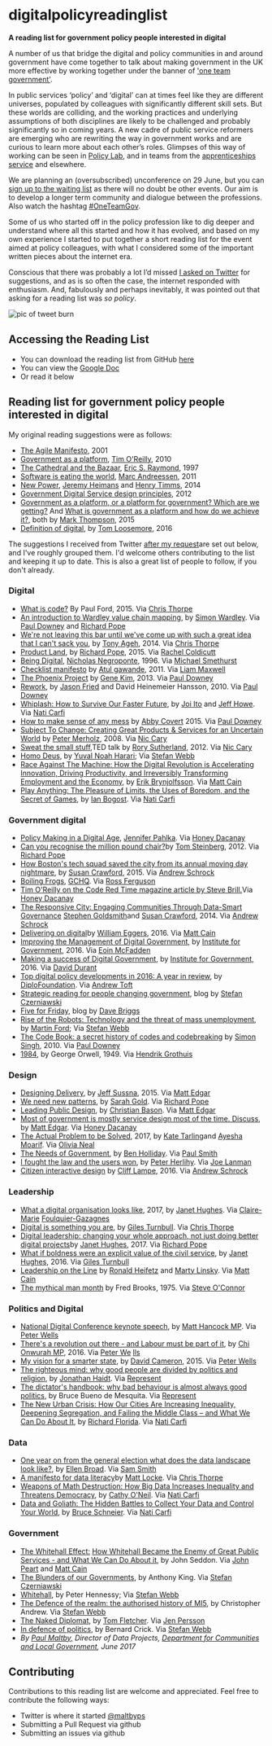 # digitalpolicyreadinglist
**A reading list for government policy people interested in digital** 

A number of us that bridge the digital and policy communities in and around government have come together to talk about making government in the UK more effective by working together under the banner of ['one team government'](http://oneteamgov.uk/). 

In public services ‘policy’ and ‘digital’ can at times feel like they are different universes, populated by colleagues with significantly different skill sets. But these worlds are colliding, and the working practices and underlying assumptions of both disciplines are likely to be challenged and probably significantly so in coming years. A new cadre of public service reformers are emerging who are rewriting the way in government works and are curious to learn more about each other’s roles. Glimpses of this way of working can be seen in [Policy Lab](https://openpolicy.blog.gov.uk/), and in teams from the [apprenticeships service](https://sfadigital.blog.gov.uk/2017/03/24/dont-bring-policy-and-delivery-closer-together-make-them-the-same-thing/) and elsewhere.

We are planning an (oversubscribed) unconference on 29 June, but you can [sign up to the waiting list](https://www.eventbrite.co.uk/e/one-team-government-better-together-tickets-34402846841) as there will no doubt be other events. Our aim is to develop a longer term community and dialogue between the professions. Also watch the hashtag [#OneTeamGov](https://twitter.com/search?q=%23oneteamgov&src=typd).

Some of us who started off in the policy profession like to dig deeper and understand where all this started and how it has evolved, and based on my own experience I started to put together a short reading list for the event aimed at policy colleagues, with what I considered some of the important written pieces about the internet era.

Conscious that there was probably a lot I’d missed [I asked on Twitter](https://twitter.com/maltbyps/status/877228688009551873) for suggestions, and as is so often the case, the internet responded with enthusiasm. And, fabulously and perhaps inevitably, it was pointed out that asking for a reading list was *so policy*.

![pic of tweet burn](/ihavealistifyouneedone.png)

## Accessing the Reading List

- You can download the reading list from GitHub [here](https://github.com/paulmaltby3/digitalpolicyreadinglist/raw/master/Digitalpolicyreadinglist.odt)
- You can view the [Google Doc](https://t.co/RVPQQ73F0v)
- Or read it below

## Reading list for government policy people interested in digital

My original reading suggestions were as follows:

- [The Agile Manifesto](https://www.agilealliance.org/agile101/the-agile-manifesto/), 2001
- [Government as a platform](http://chimera.labs.oreilly.com/books/1234000000774/ch02.html), [Tim O&#39;Reilly](https://twitter.com/timoreilly), 2010
- [The Cathedral and the Bazaar](https://en.wikipedia.org/wiki/The_Cathedral_and_the_Bazaar), [Eric S. Raymond](https://twitter.com/esrtweet), 1997
- [Software is eating the world](https://vincentkeunen.files.wordpress.com/2011/12/marc-andreessen-on-why-software-is-eating-the-world.pdf), [Marc Andreessen](https://twitter.com/pmarca), 2011
- [New Power](https://hbr.org/2014/12/understanding-new-power), [Jeremy Heimans](https://twitter.com/jeremyheimans) and [Henry Timms](https://twitter.com/henrytimms), 2014
- [Government Digital Service design principles](https://www.gov.uk/design-principles), 2012
- [Government as a platform, or a platform for government? Which are we getting?](http://www.computerweekly.com/opinion/Government-as-a-platform-or-a-platform-for-government-Which-are-we-getting) And [What is government as a platform and how do we achieve it?](http://www.computerweekly.com/opinion/What-is-government-as-a-platform-and-how-do-we-achieve-it), both by [Mark Thompson](https://twitter.com/markthompson1), 2015
- [Definition of digital](https://twitter.com/tomskitomski/status/729974444794494976), by [Tom Loosemore](https://twitter.com/tomskitomski), 2016

The suggestions I received from Twitter [after my request](https://twitter.com/maltbyps/status/877228688009551873)are set out below, and I&#39;ve roughly grouped them. I&#39;d welcome others contributing to the list and keeping it up to date. This is also a great list of people to follow, if you don&#39;t already.

### Digital

- [What is code?](https://www.bloomberg.com/graphics/2015-paul-ford-what-is-code/) By Paul Ford, 2015. Via [Chris Thorpe](https://twitter.com/jaggeree)
- [An introduction to Wardley value chain mapping](http://blog.gardeviance.org/2015/02/an-introduction-to-wardley-value-chain.html?m=1), by [Simon Wardley](https://twitter.com/swardley). Via [Paul Downey](https://twitter.com/psd) and [Richard Pope](https://twitter.com/richardjpope)
- [We&#39;re not leaving this bar until we&#39;ve come up with such a great idea that I can&#39;t sack you](https://storythings.com/we-re-not-leaving-this-bar-until-we-ve-come-up-with-such-a-great-idea-that-i-can-t-sack-you-b12ddfd53fa8), by [Tony Ageh](https://twitter.com/TonyAgeh), 2014. Via [Chris Thorpe](https://twitter.com/jaggeree)
- [Product Land](http://blog.memespring.co.uk/2015/09/14/product-land-part-3/), by [Richard Pope](https://twitter.com/richardjpope), 2015. Via [Rachel Coldicutt](https://twitter.com/rachelcoldicutt)
- [Being Digital](https://www.amazon.co.uk/d/Books/Being-Digital-Nicholas-Negroponte/0340649305), [Nicholas Negroponte](https://twitter.com/nnegroponte), 1996. Via [Michael Smethurst](about:blank)
- [Checklist manifesto](https://www.amazon.com/Checklist-Manifesto-How-Things-Right/dp/0312430000/ref=as_li_ss_tl?_encoding=UTF8&amp;qid=&amp;sr=&amp;linkCode=sl1&amp;tag=learisgrow-20&amp;linkId=cb0b12fe0a511c4b0ecea8d0482e2049) by [Atul gawande](https://twitter.com/Atul_Gawande), 2011. Via [Liam Maxwell](https://twitter.com/liammax)
- [The Phoenix Project](https://www.amazon.co.uk/Phoenix-Project-DevOps-Helping-Business-ebook/dp/B00AZRBLHO) by [Gene Kim](https://twitter.com/RealGeneKim), 2013. Via [Paul Downey](https://twitter.com/psd)
- [Rework](https://37signals.com/rework), by [Jason Fried](https://twitter.com/jasonfried) and David Heinemeier Hansson, 2010. Via [Paul Downey](https://twitter.com/psd)
- [Whiplash: How to Survive Our Faster Future](https://www.amazon.com/Whiplash-How-Survive-Faster-Future/dp/1455544590), by [Joi Ito](https://twitter.com/joi) and [Jeff Howe](https://twitter.com/crowdsourcing). Via [Nati Carfi](https://twitter.com/naticarfi)
- [How to make sense of any mess](http://www.howtomakesenseofanymess.com/) by [Abby Covert](https://twitter.com/Abby_the_IA) 2015. Via [Paul Downey](https://twitter.com/psd)
- [Subject To Change: Creating Great Products &amp; Services for an Uncertain World](https://www.amazon.co.uk/dp/B0026OR3MQ/ref=dp-kindle-redirect?_encoding=UTF8&amp;btkr=1) by [Peter Merholz](https://twitter.com/peterme), 2008. Via [Nic Cary](https://twitter.com/geektwogeek)
- [Sweat the small stuff,](https://www.ted.com/talks/rory_sutherland_sweat_the_small_stuff)TED talk by [Rory Sutherland](https://twitter.com/rorysutherland), 2012. Via [Nic Cary](https://twitter.com/geektwogeek)
- [Homo Deus](https://www.amazon.co.uk/dp/B019CGXTP0/ref=dp-kindle-redirect?_encoding=UTF8&amp;btkr=1), by [Yuval Noah Harari](https://twitter.com/harari_yuval); Via [Stefan Webb](https://twitter.com/Stef_W)
- [Race Against The Machine: How the Digital Revolution is Accelerating Innovation, Driving Productivity, and Irreversibly Transforming Employment and the Economy](https://www.amazon.co.uk/Race-Against-Machine-Accelerating-Productivity-ebook/dp/B005WTR4ZI), by [Erik Brynjolfsson](https://twitter.com/erikbryn). Via [Matt Cain](https://twitter.com/mcaino)
- [Play Anything: The Pleasure of Limits, the Uses of Boredom, and the Secret of Games](https://www.amazon.com/Play-Anything-Pleasure-Limits-Boredom/dp/0465051723), by [Ian Bogost](https://twitter.com/ibogost). Via [Nati Carfi](https://twitter.com/naticarfi)

### Government digital

- [Policy Making in a Digital Age](https://t.co/CjDowtifBU), [Jennifer Pahlka](https://twitter.com/pahlkadot). Via [Honey Dacanay](https://twitter.com/honeygolightly)
- [Can you recognise the million pound chair?](https://www.mysociety.org/2012/06/19/can-you-recognize-the-million-pound-chair/)by [Tom Steinberg](https://twitter.com/steiny), 2012. Via [Richard Pope](https://twitter.com/richardjpope)
- [How Boston&#39;s tech squad saved the city from its annual moving day nightmare](https://www.wired.com/2015/12/how-bostons-tech-squad-saved-the-city-from-its-annual-moving-day-nightmare/), by [Susan Crawford](https://twitter.com/scrawford), 2015. Via [Andrew Schrock](https://twitter.com/aschrock)
- [Boiling Frogs](https://t.co/aT8vTTZDtK), [GCHQ](https://twitter.com/GCHQ). Via [Ross Ferguson](https://twitter.com/rossferg)
- [Tim O&#39;Reilly on the Code Red Time magazine article by Steve Brill.](https://www.linkedin.com/pulse/20140325160616-16553--they-have-no-use-for-someone-who-looks-and-dresses-like-me)Via [Honey Dacanay](https://twitter.com/honeygolightly)
- [The Responsive City: Engaging Communities Through Data-Smart Governance](http://eu.wiley.com/WileyCDA/WileyTitle/productCd-1118910907.html) [Stephen Goldsmith](https://twitter.com/GoldsmithOnGov)and [Susan Crawford](https://twitter.com/scrawford), 2014. Via [Andrew Schrock](https://twitter.com/aschrock)
- [Delivering on digital](http://www.deliveringondigital.com/)by [William Eggers](https://twitter.com/wdeggers), 2016. Via [Matt Cain](https://twitter.com/mcaino)
- [Improving the Management of Digital Government,](https://www.instituteforgovernment.org.uk/publications/improving-management-digital-government) by [Institute for Government](https://twitter.com/instituteforgov), 2016. Via [Eoin McFadden](https://twitter.com/EoinMcFadden)
- [Making a success of Digital Government](https://www.instituteforgovernment.org.uk/publications/making-success-digital-government), by [Institute for Government,](https://twitter.com/instituteforgov) 2016. Via [David Durant](https://twitter.com/cholten99)
- [Top digital policy developments in 2016: A year in review](https://www.diplomacy.edu/blog/report-top-digital-policy-developments-2016-year-review), by [DiploFoundation](https://twitter.com/DiplomacyEdu). Via [Andrew Toft](https://twitter.com/iamtoft)
- [Strategic reading for people changing government](http://strategicreading.uk/), blog by [Stefan Czerniawski](https://twitter.com/pubstrat)
- [Five for Friday](https://da.vebrig.gs/category/links/), blog by [Dave Briggs](https://twitter.com/davebriggs)
- [Rise of the Robots: Technology and the threat of mass unemployment](https://www.amazon.co.uk/dp/B01DRYIS4K/ref=dp-kindle-redirect?_encoding=UTF8&amp;btkr=1), by [Martin Ford](https://twitter.com/MFordFuture); Via [Stefan Webb](https://twitter.com/Stef_W)
- [The Code Book: a secret history of codes and codebreaking](https://www.amazon.co.uk/dp/B003VWDOK2/ref=dp-kindle-redirect?_encoding=UTF8&amp;btkr=1) by [Simon Singh](https://twitter.com/SLSingh), 2010. Via [Paul Downey](https://twitter.com/psd)
- [1984](https://t.co/8nQcEYVGxI), by George Orwell, 1949. Via [Hendrik Grothuis](https://twitter.com/HendrikG)

### Design

- [Designing Delivery](https://www.amazon.co.uk/Designing-Delivery-Rethinking-Digital-Service/dp/1491949880), by [Jeff Sussna](https://twitter.com/jeffsussna), 2015. Via [Matt Edgar](https://twitter.com/mattedgar)
- [We need new patterns](https://projectsbyif.com/ideas/we-need-new-patterns), by [Sarah Gold](https://twitter.com/sarahtgold). Via [Richard Pope](https://twitter.com/richardjpope)
- [Leading Public Design](https://policypress.co.uk/leading-public-design), by [Christian Bason](https://twitter.com/christianbason). Via [Matt Edgar](https://twitter.com/mattedgar)
- [Most of government is mostly service design most of the time. Discuss](https://blog.mattedgar.com/2015/05/12/most-of-government-is-mostly-service-design-most-of-the-time-discuss/), by [Matt Edgar](https://twitter.com/mattedgar). Via [Honey Dacanay](https://twitter.com/honeygolightly)
- [The Actual Problem to be Solved](https://t.co/OWsrahvsry), 2017, by [Kate Tarling](https://twitter.com/kateldn)and [Ayesha Moarif](https://twitter.com/ayeshamoarif). Via [Olivia Neal](https://twitter.com/LivNeal)
- [The Needs of Government](https://t.co/eCkUKC244w), by [Ben Holliday](https://twitter.com/BenHolliday). Via [Paul Smith](https://twitter.com/paulmsmith)
- [I fought the law and the users won](https://gds.blog.gov.uk/2014/06/20/i-fought-the-law-and-the-users-won-delivering-online-voter-registration/), by [Peter Herlihy](https://gds.blog.gov.uk/author/peter-herlihy/). Via [Joe Lanman](https://twitter.com/joelanman)
- [Citizen interactive design](https://www.dropbox.com/s/j3harzawy6o2ic0/Cliff%20Lampe%20-%20Citizen%20Interaction%20Design-%20Teaching%20HCI%20Through%20Service%20%282016%29.pdf?dl=0) by [Cliff Lampe](https://twitter.com/clifflampe), 2016. Via [Andrew Schrock](https://twitter.com/aschrock)

### Leadership

- [What a digital organisation looks like](https://medium.com/doteveryone/what-a-digital-organisation-looks-like-82426a210ab8), 2017, by [Janet Hughes](https://twitter.com/JanetHughes). Via [Claire-Marie](https://twitter.com/_cmfg) [Foulquier-Gazagnes](https://twitter.com/_cmfg)
- [Digital is something you are](https://t.co/Ci1Y0yLb12), by [Giles Turnbull](https://twitter.com/gilest). Via [Chris Thorpe](https://twitter.com/jaggeree)
- [Digital leadership: changing your whole approach, not just doing better digital projects](https://doteveryone.org.uk/blog/2017/02/being-an-effective-leader-in-a-digital-age-is-abou/#sthash.dQA3ytCY.dpuf)by [Janet Hughes](https://twitter.com/JanetHughes), 2017. Via [Richard Pope](https://twitter.com/richardjpope)
- [What if boldness were an explicit value of the civil service](https://medium.com/public-innovators-network/what-if-boldness-were-an-explicit-value-of-the-civil-service-3df6a3d2d008), by [Janet Hughes](https://twitter.com/JanetHughes), 2016. Via [Giles Turnbull](https://twitter.com/gilest)
- [Leadership on the Line](http://hbswk.hbs.edu/archive/2952.html) by [Ronald Heifetz](https://twitter.com/RonHeifetz) and [Marty Linsky](https://twitter.com/martylinsky). Via [Matt Cain](https://twitter.com/mcaino)
- [The mythical man month](https://en.wikipedia.org/wiki/The_Mythical_Man-Month) by Fred Brooks, 1975. Via [Steve O&#39;Connor](https://twitter.com/OOconnors)

### Politics and Digital

- [National Digital Conference keynote speech](https://www.gov.uk/government/speeches/national-digital-conference-2015-keynote-speech), by [Matt Hancock MP](https://twitter.com/MattHancock). Via [Peter Wells](https://twitter.com/peterkwells)
- [There&#39;s a revolution out there - and Labour must be part of it](http://www.newstatesman.com/politics/staggers/2016/06/theres-revolution-out-there-and-labour-must-be-part-it), by [Chi Onwurah MP](https://twitter.com/ChiOnwurah), 2016. Via [Peter We](https://twitter.com/peterkwells) [lls](https://twitter.com/peterkwells)
- [My vision for a smarter state](https://www.gov.uk/government/speeches/prime-minister-my-vision-for-a-smarter-state), by [David Cameron](https://twitter.com/David_Cameron), 2015. Via [Peter Wells](https://twitter.com/peterkwells)
- [The righteous mind: why good people are divided by politics and religion](https://www.amazon.co.uk/dp/B0076O2VMI/ref=dp-kindle-redirect?_encoding=UTF8&amp;btkr=1), by [Jonathan Haidt](https://twitter.com/JonHaidt). Via [Represent](https://twitter.com/RepresentLive)
- [The dictator&#39;s handbook: why bad behaviour is almost always good politics](https://www.amazon.co.uk/dp/B06XBY3XJV/ref=dp-kindle-redirect?_encoding=UTF8&amp;btkr=1), by Bruce Bueno de Mesquita. Via [Represent](https://twitter.com/RepresentLive)
- [The New Urban Crisis: How Our Cities Are Increasing Inequality, Deepening Segregation, and Failing the Middle Class – and What We Can Do About It](https://www.amazon.com/New-Urban-Crisis-Segregation-Class/dp/0465079741/ref=sr_1_1?ie=UTF8&amp;qid=1494855529&amp;sr=8-1&amp;keywords=The+New+Urban+Crisis%3A+How+Our+Cities+Are+Increasing+Inequality%2C+Deepening+Segregation%2C+and+Failing+the+Middle+Class--and+What+We+Can+Do+About+It), by [Richard Florida](https://twitter.com/Richard_Florida). Via [Nati Carfi](https://twitter.com/naticarfi)

### Data

- [One year on from the general election what does the data landscape look like?](https://t.co/Ky6WuTyb4A), by [Ellen Broad](https://twitter.com/ellenbroad). Via [Sam Smith](https://twitter.com/smithsam)
- [A manifesto for data literacy](https://t.co/ShizPFVrFk)by [Matt Locke](https://twitter.com/matlock). Via [Chris Thorpe](https://twitter.com/jaggeree)
- [Weapons of Math Destruction: How Big Data Increases Inequality and Threatens Democracy](http://www.amazon.com/Weapons-Math-Destruction-Increases-Inequality/dp/0553418815/ref=as_li_bk_tl/?tag=fastcomp08-20&amp;linkId=1b4b27aed6d9b945e3b43f2c9347a24d&amp;linkCode=ktl), by [Cathy O&#39;Neil](https://twitter.com/mathbabedotorg). Via [Nati Carfi](https://twitter.com/naticarfi)
- [Data and Goliath: The Hidden Battles to Collect Your Data and Control Your World](https://www.amazon.com/Data-Goliath-Battles-Collect-Control/dp/039335217X), by [Bruce Schneier](https://twitter.com/schneierblog). Via [Nati Carfi](https://twitter.com/naticarfi)

### Government

- [The Whitehall Effect:](https://www.amazon.co.uk/d/cka/Whitehall-Effect-Became-Enemy-Great-Public-Services/1909470457) [How Whitehall Became the Enemy of Great Public Services - and What We Can Do About it](https://www.amazon.co.uk/d/cka/Whitehall-Effect-Became-Enemy-Great-Public-Services/1909470457), by John Seddon. Via [John Peart](https://twitter.com/johnpeart) and [Matt Cain](https://twitter.com/mcaino)
- [The Blunders of our Governments](https://www.amazon.co.uk/dp/B00MY8S5MQ/ref=dp-kindle-redirect?_encoding=UTF8&amp;btkr=1), by Anthony King. Via [Stefan Czerniawski](https://twitter.com/pubstrat)
- [Whitehall](https://www.amazon.co.uk/d/Books/Whitehall-Peter-Hennessy/0712667555), by Peter Hennessy; Via [Stefan Webb](https://twitter.com/Stef_W)
- [The Defence of the realm: the authorised history of MI5](https://www.amazon.co.uk/dp/B007IO1WQC/ref=dp-kindle-redirect?_encoding=UTF8&amp;btkr=1), by Christopher Andrew. Via [Stefan Webb](https://twitter.com/Stef_W)
- [The Naked Diplomat](https://www.amazon.co.uk/dp/B013L2LPVG/ref=dp-kindle-redirect?_encoding=UTF8&amp;btkr=1), by [Tom Fletcher](https://twitter.com/TFletcher). Via [Jen Persson](https://twitter.com/TheABB)
- [In defence of politics](https://www.amazon.co.uk/Defence-Politics-Continuum-Impacts/dp/0826487513), by Bernard Crick. Via [Stefan Webb](https://twitter.com/Stef_W)
- _By_ [_Paul Maltby,_](https://twitter.com/maltbyps) _Director of Data Projects,_ [_Department for Communities and Local Government_](https://twitter.com/CommunitiesUK)_, June 2017_

## Contributing

Contributions to this reading list are welcome and appreciated. Feel free to contribute the following ways:

- Twitter is where it started [@maltbyps](https://twitter.com/maltbyps?lang=en)
- Submitting a Pull Request via github
- Submitting an issues via github
